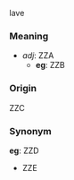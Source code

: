 lave
### Meaning
+ _adj_: ZZA
    + __eg__: ZZB

### Origin

ZZC

### Synonym

__eg__: ZZD

+ ZZE


